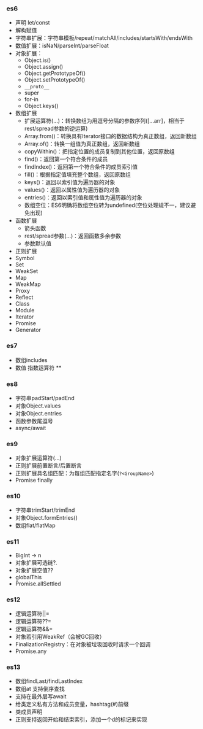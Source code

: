 ### es6
- 声明 let/const
- 解构赋值
- 字符串扩展：字符串模板/repeat/matchAll/includes/startsWith/endsWith
- 数值扩展：isNaN/parseInt/parseFloat
- 对象扩展：
  - Object.is()
  - Object.assign()
  - Object.getPrototypeOf()
  - Object.setPrototypeOf()
  - `__proto__`
  - super
  - for-in
  - Object.keys()
- 数组扩展
  - 扩展运算符(...)：转换数组为用逗号分隔的参数序列([...arr]，相当于rest/spread参数的逆运算)
  - Array.from()：转换具有Iterator接口的数据结构为真正数组，返回新数组
  - Array.of()：转换一组值为真正数组，返回新数组
  - copyWithin()：把指定位置的成员复制到其他位置，返回原数组
  - find()：返回第一个符合条件的成员
  - findIndex()：返回第一个符合条件的成员索引值
  - fill()：根据指定值填充整个数组，返回原数组
  - keys()：返回以索引值为遍历器的对象
  - values()：返回以属性值为遍历器的对象
  - entries()：返回以索引值和属性值为遍历器的对象
  - 数组空位：ES6明确将数组空位转为undefined(空位处理规不一，建议避免出现)
- 函数扩展
  - 箭头函数
  - rest/spread参数(...)：返回函数多余参数
  - 参数默认值
- 正则扩展
- Symbol
- Set
- WeakSet
- Map
- WeakMap
- Proxy
- Reflect
- Class
- Module
- Iterator
- Promise
- Generator



### es7
- 数组includes
- 数值 指数运算符 **

### es8
- 字符串padStart/padEnd  
- 对象Object.values  
- 对象Object.entries  
- 函数参数尾逗号
- async/await


### es9
- 对象扩展运算符(...)
- 正则扩展前置断言/后置断言
- 正则扩展具名组匹配：为每组匹配指定名字(`?<GroupName>`)
- Promise finally

### es10
- 字符串trimStart/trimEnd
- 对象Object.formEntries()
- 数组flat/flatMap

### es11
- BigInt -> n
- 对象扩展可选链?.
- 对象扩展空值??
- globalThis
- Promise.allSettled

### es12
- 逻辑运算符||=
- 逻辑运算符??=
- 逻辑运算符&&=
- 对象若引用WeakRef（会被GC回收）
- FinalizationRegistry：在对象被垃圾回收时请求一个回调
- Promise.any

### es13
 - 数组findLast/findLastIndex
 - 数组at 支持倒序查找
 - 支持在最外层写await
 - 给类定义私有方法和成员变量，hashtag(#)前缀
 - 类成员声明
 - 正则支持返回开始和结束索引，添加一个d的标记来实现